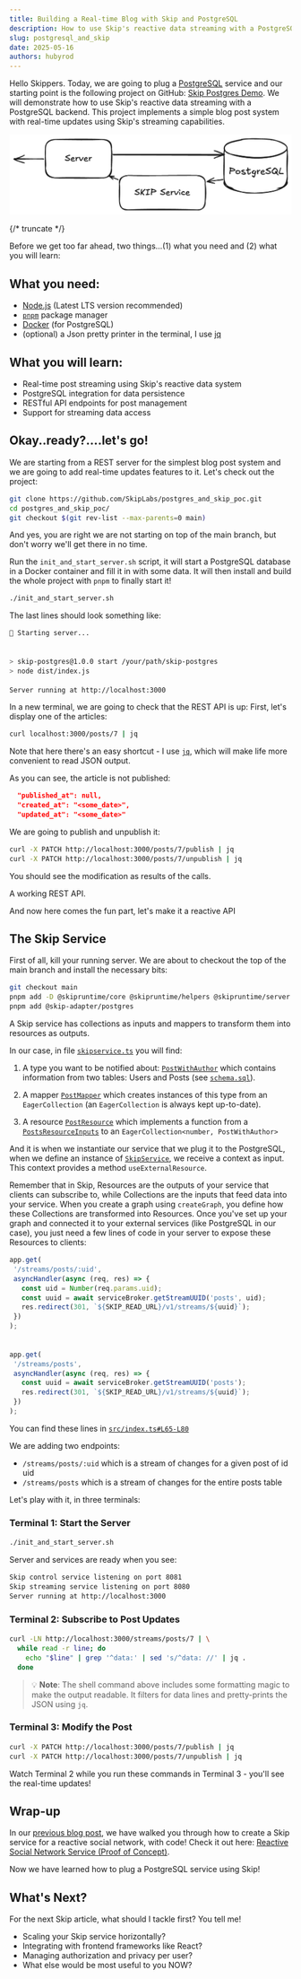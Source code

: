 ```yaml
---
title: Building a Real-time Blog with Skip and PostgreSQL
description: How to use Skip's reactive data streaming with a PostgreSQL backend
slug: postgresql_and_skip
date: 2025-05-16
authors: hubyrod
---
```


Hello Skippers. Today, we are going to plug a [PostgreSQL](https://www.postgresql.org/) service and our starting point is the following project on GitHub: [Skip Postgres Demo](https://github.com/SkipLabs/postgres_and_skip_poc). We will demonstrate how to use Skip's reactive data streaming with a PostgreSQL backend. This project implements a simple blog post system with real-time updates using Skip's streaming capabilities.

![PostgreSQL and Skip Service](./assets/postgres_and_skip.png)

{/* truncate */}

Before we get too far ahead, two things…(1) what you need and (2) what you will learn: 

## What you need: 

- [Node.js](https://nodejs.org/en) (Latest LTS version recommended)
- [`pnpm`](https://pnpm.io/) package manager
- [Docker](https://www.docker.com/) (for PostgreSQL)
- (optional) a Json pretty printer in the terminal, I use [jq](https://jqlang.org/)

## What you will learn:

- Real-time post streaming using Skip's reactive data system
- PostgreSQL integration for data persistence
- RESTful API endpoints for post management
- Support for streaming data access

## Okay..ready?….let's go!

We are starting from a REST server for the simplest blog post system and we are going to add real-time updates features to it.
Let's check out the project: 
```bash
git clone https://github.com/SkipLabs/postgres_and_skip_poc.git
cd postgres_and_skip_poc/
git checkout $(git rev-list --max-parents=0 main)
```

And yes, you are right we are not starting on top of the main branch, but don't worry we'll get there in no time.


Run the `init_and_start_server.sh` script, it will start a PostgreSQL database in a Docker container and fill it in with some data. It will then install and build the whole project with `pnpm` to finally start it! 

```bash
./init_and_start_server.sh
```

The last lines should look something like:

```bash
🚀 Starting server...


> skip-postgres@1.0.0 start /your/path/skip-postgres
> node dist/index.js

Server running at http://localhost:3000

```

In a new terminal, we are going to check that the REST API is up:
First, let's display one of the articles: 

```bash
curl localhost:3000/posts/7 | jq
```

Note that here there's an easy shortcut - I use [`jq`](https://jqlang.org/), which will make life more convenient to read JSON output.

As you can see, the article is not published: 
```json
  "published_at": null,
  "created_at": "<some_date>",
  "updated_at": "<some_date>"
```
We are going to publish and unpublish it:

```bash
curl -X PATCH http://localhost:3000/posts/7/publish | jq
curl -X PATCH http://localhost:3000/posts/7/unpublish | jq
```

You should see the modification as results of the calls. 

A working REST API. 

And now here comes the fun part, let's make it a reactive API

## The Skip Service

First of all, kill your running server.
We are about to checkout the top of the main branch and install the necessary bits: 

```bash
git checkout main
pnpm add -D @skipruntime/core @skipruntime/helpers @skipruntime/server
pnpm add @skip-adapter/postgres
```

A Skip service has collections as inputs and mappers to transform them into resources as outputs. 

In our case, in file [`skipservice.ts`](https://github.com/SkipLabs/postgres_and_skip_poc/blob/main/src/skipservice.ts) you will find: 

1. A type you want to be notified about: [`PostWithAuthor`](https://github.com/SkipLabs/postgres_and_skip_poc/blob/main/src/skipservice.ts#L16-L29) which contains information from two tables: Users and Posts (see [`schema.sql`](https://github.com/SkipLabs/postgres_and_skip_poc/blob/main/src/db/schema.sql)).

2. A mapper [`PostMapper`](https://github.com/SkipLabs/postgres_and_skip_poc/blob/main/src/skipservice.ts#L32-L65) which creates instances of this type from an `EagerCollection` (an `EagerCollection` is always kept up-to-date).

3. A resource [`PostResource`](https://github.com/SkipLabs/postgres_and_skip_poc/blob/main/src/skipservice.ts#L73-L85) which implements a function from a [`PostsResourceInputs`](https://github.com/SkipLabs/postgres_and_skip_poc/blob/main/src/skipservice.ts#L67-L69) to an `EagerCollection<number, PostWithAuthor>`

And it is when we instantiate our service that we plug it to the PostgreSQL, when we define an instance of [`SkipService`](https://github.com/SkipLabs/reactive_social_network_service_poc/blob/main/src/skipservice.mts#L10-L19), we receive a context as input. This context provides a method `useExternalResource`. 

Remember that in Skip, Resources are the outputs of your service that clients can subscribe to, while Collections are the inputs that feed data into your service. When you create a graph using `createGraph`, you define how these Collections are transformed into Resources. Once you've set up your graph and connected it to your external services (like PostgreSQL in our case), you just need a few lines of code in your server to expose these Resources to clients: 

```typescript
app.get(
 '/streams/posts/:uid',
 asyncHandler(async (req, res) => {
   const uid = Number(req.params.uid);
   const uuid = await serviceBroker.getStreamUUID('posts', uid);
   res.redirect(301, `${SKIP_READ_URL}/v1/streams/${uuid}`);
 })
);


app.get(
 '/streams/posts',
 asyncHandler(async (req, res) => {
   const uuid = await serviceBroker.getStreamUUID('posts');
   res.redirect(301, `${SKIP_READ_URL}/v1/streams/${uuid}`);
 })
);
```

You can find these lines in [`src/index.ts#L65-L80`](https://github.com/SkipLabs/postgres_and_skip_poc/blob/main/src/index.ts#L65-L80)

We are adding two endpoints:
- `/streams/posts/:uid` which is a stream of changes for a given post of id uid
- `/streams/posts` which is a stream of changes for the entire posts table

Let's play with it, in three terminals: 

### Terminal 1: Start the Server
```bash
./init_and_start_server.sh
```

Server and services are ready when you see: 
```bash
Skip control service listening on port 8081
Skip streaming service listening on port 8080
Server running at http://localhost:3000
```

### Terminal 2: Subscribe to Post Updates
```bash
curl -LN http://localhost:3000/streams/posts/7 | \
  while read -r line; do
    echo "$line" | grep '^data:' | sed 's/^data: //' | jq .
  done
```
> 💡 **Note**: The shell command above includes some formatting magic to make the output readable. It filters for data lines and pretty-prints the JSON using `jq`.

### Terminal 3: Modify the Post
```bash
curl -X PATCH http://localhost:3000/posts/7/publish | jq
curl -X PATCH http://localhost:3000/posts/7/unpublish | jq
```

Watch Terminal 2 while you run these commands in Terminal 3 - you'll see the real-time updates!

## Wrap-up

In our [previous blog post](https://skiplabs.io/blog/reactive_social_network_service_poc), we have walked you through how to create a Skip service for a reactive social network, with code! Check it out here: [Reactive Social Network Service (Proof of Concept)](https://github.com/SkipLabs/reactive_social_network_service_poc). 

Now we have learned how to plug a PostgreSQL service using Skip! 

## What's Next?

For the next Skip article, what should I tackle first? You tell me!
- Scaling your Skip service horizontally?
- Integrating with frontend frameworks like React?
- Managing authorization and privacy per user?
- What else would be most useful to you NOW? 


